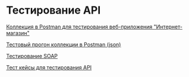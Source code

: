 # Тестирование API
[Коллекция в Postman для тестирования веб-приложения "Интернет-магазин"](https://www.postman.com/yasha91400-8743203/workspace/s-workspace/collection/48793522-1ec08949-5a6a-4460-b6c1-11d34aaeb4a0?action=share&source=copy-link&creator=48793522)

[Тестовый прогон коллекции в Postman (json)](https://drive.google.com/file/d/1Oa7HZPXsMEi_3GX0y3CiAswmtKmLeuzy/view?usp=sharing)

[Тестирование SOAP](https://www.postman.com/yasha91400-8743203/workspace/s-workspace/collection/48793522-75d36879-3967-48f2-8045-c1167c2fe9dc?action=share&creator=48793522&active-environment=48793522-a44d2f8f-7d9e-4f25-b2c9-3b8319b8375c)

[Тест кейсы для тестирования API](https://drive.google.com/file/d/1E8KpU6QPzhqY6_F9YC10NSrwMSe7LvT7/view?usp=sharing)

